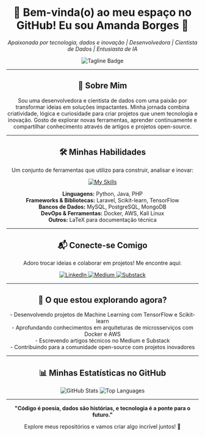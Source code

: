 <div align="center">
  <h1>👋 Bem-vinda(o) ao meu espaço no GitHub! Eu sou Amanda Borges 🧠</h1>
  <p><em>Apaixonada por tecnologia, dados e inovação | Desenvolvedora | Cientista de Dados | Entusiasta de IA</em></p>
  
  <img src="https://img.shields.io/badge/-Explorando%20o%20futuro%20com%20código-0A66C2?style=for-the-badge" alt="Tagline Badge" />
</div>

---

<div align="center">
  <h2>🌟 Sobre Mim</h2>
  <p>
    Sou uma desenvolvedora e cientista de dados com uma paixão por transformar ideias em soluções impactantes. Minha jornada combina criatividade, lógica e curiosidade para criar projetos que unem tecnologia e inovação. Gosto de explorar novas ferramentas, aprender continuamente e compartilhar conhecimento através de artigos e projetos open-source.
  </p>
</div>

---

<div align="center">
  <h2>🛠️ Minhas Habilidades</h2>
  <p>Um conjunto de ferramentas que utilizo para construir, analisar e inovar:</p>
  
  [![My Skills](https://skillicons.dev/icons?i=python,java,php,laravel,latex,scikitlearn,tensorflow,mysql,postgresql,mongodb,docker,aws,kali)](https://skillicons.dev)
  
  <p>
    <strong>Linguagens:</strong> Python, Java, PHP<br>
    <strong>Frameworks & Bibliotecas:</strong> Laravel, Scikit-learn, TensorFlow<br>
    <strong>Bancos de Dados:</strong> MySQL, PostgreSQL, MongoDB<br>
    <strong>DevOps & Ferramentas:</strong> Docker, AWS, Kali Linux<br>
    <strong>Outros:</strong> LaTeX para documentação técnica
  </p>
</div>

---

<div align="center">
  <h2>📬 Conecte-se Comigo</h2>
  <p>Adoro trocar ideias e colaborar em projetos! Me encontre aqui:</p>
  
  <a href="https://linkedin.com/in/amandadecassiaborges">
    <img src="https://img.shields.io/badge/-LinkedIn-0A66C2?style=for-the-badge&logo=linkedin&logoColor=white" alt="LinkedIn" />
  </a>
  <a href="https://medium.com/@amandaborges">
    <img src="https://img.shields.io/badge/-Medium-000000?style=for-the-badge&logo=medium&logoColor=white" alt="Medium" />
  </a>
  <a href="https://substack.com/@amandaborges">
    <img src="https://img.shields.io/badge/-Substack-FF6719?style=for-the-badge&logo=substack&logoColor=white" alt="Substack" />
  </a>
</div>

---

<div align="center">
  <h2>🚀 O que estou explorando agora?</h2>
  <p>
    - Desenvolvendo projetos de Machine Learning com TensorFlow e Scikit-learn<br>
    - Aprofundando conhecimentos em arquiteturas de microsserviços com Docker e AWS<br>
    - Escrevendo artigos técnicos no Medium e Substack<br>
    - Contribuindo para a comunidade open-source com projetos inovadores
  </p>
</div>

---

<div align="center">
  <h2>📊 Minhas Estatísticas no GitHub</h2>
  
  <img src="https://github-readme-stats.vercel.app/api?username=amandaborges&show_icons=true&theme=radical" alt="GitHub Stats" />
  <img src="https://github-readme-stats.vercel.app/api/top-langs/?username=amandaborges&layout=compact&theme=radical" alt="Top Languages" />
</div>

---

<div align="center">
  <p><strong>"Código é poesia, dados são histórias, e tecnologia é a ponte para o futuro."</strong></p>
  <p>Explore meus repositórios e vamos criar algo incrível juntos! 🚀</p>
</div>
